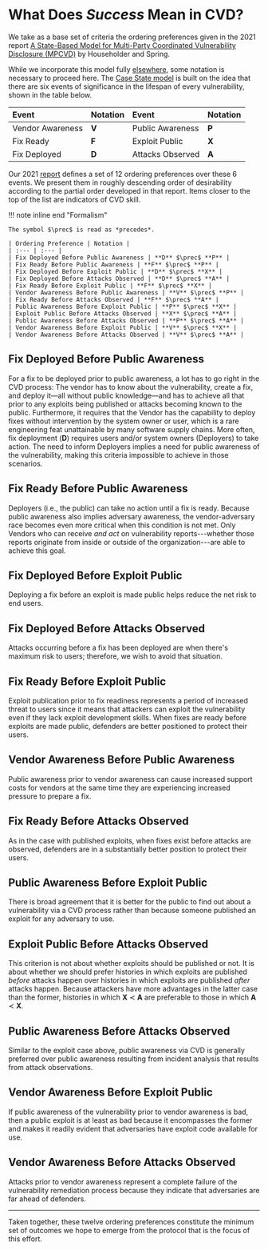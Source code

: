 # What Does *Success* Mean in CVD?

    
We take as a base set of criteria the ordering preferences given in the
2021 report 
[A State-Based Model for Multi-Party Coordinated Vulnerability Disclosure (MPCVD)](https://doi.org/10.1184/R1/16416771)
by Householder and Spring.

While we incorporate this model fully [elsewhere](/topics/process_models/cs),
some notation is necessary to proceed here.
The [Case State model](/topics/process_models/cs) is built on the idea that there are six events of significance
in the lifespan of every vulnerability, shown in the table below.

| Event | Notation | Event | Notation |
| :--- |:---------| :--- |:---------|
| Vendor Awareness | **V** | Public Awareness | **P** |
| Fix Ready | **F** | Exploit Public | **X** |
| Fix Deployed | **D** | Attacks Observed | **A** |

Our 2021 [report](https://doi.org/10.1184/R1/16416771)
defines a set of 12 ordering preferences over these 6 events. 
We present them in roughly descending order of desirability according to the partial
order developed in that report.
Items closer to the top of the list are indicators of CVD skill.

!!! note inline end "Formalism"

    The symbol $\prec$ is read as *precedes*.

    | Ordering Preference | Notation |
    | :--- | :--- |
    | Fix Deployed Before Public Awareness | **D** $\prec$ **P** |
    | Fix Ready Before Public Awareness | **F** $\prec$ **P** |
    | Fix Deployed Before Exploit Public | **D** $\prec$ **X** |
    | Fix Deployed Before Attacks Observed | **D** $\prec$ **A** |
    | Fix Ready Before Exploit Public | **F** $\prec$ **X** |
    | Vendor Awareness Before Public Awareness | **V** $\prec$ **P** |
    | Fix Ready Before Attacks Observed | **F** $\prec$ **A** |
    | Public Awareness Before Exploit Public | **P** $\prec$ **X** |
    | Exploit Public Before Attacks Observed | **X** $\prec$ **A** |
    | Public Awareness Before Attacks Observed | **P** $\prec$ **A** |
    | Vendor Awareness Before Exploit Public | **V** $\prec$ **X** |
    | Vendor Awareness Before Attacks Observed | **V** $\prec$ **A** |

## Fix Deployed Before Public Awareness

For a fix to be deployed prior to public awareness, a lot has to go
right in the CVD process: The vendor has to know about
the vulnerability, create a fix, and deploy it&mdash;all without
public knowledge&mdash;and has to achieve all that prior to any
exploits being published or attacks becoming known to the public.
Furthermore, it requires that the Vendor has the capability to
deploy fixes without intervention by the system owner or user, which
is a rare engineering feat unattainable by many software supply
chains. More often, fix deployment (**D**) requires users
and/or system owners (Deployers) to take action. The need to inform
Deployers implies a need for public awareness of the vulnerability,
making this criteria impossible to achieve in those scenarios.

## Fix Ready Before Public Awareness

Deployers (i.e., the public) can take no action until a fix is
ready. Because public awareness also implies adversary awareness,
the vendor-adversary race becomes even more critical when this
condition is not met. Only Vendors who can receive *and act* on
vulnerability reports---whether those reports originate from inside
or outside of the organization---are able to achieve this goal.

## Fix Deployed Before Exploit Public

Deploying a fix before an exploit is made public helps reduce the
net risk to end users.

## Fix Deployed Before Attacks Observed

Attacks occurring before a fix has been deployed are when there's
maximum risk to users; therefore, we wish to avoid that situation.

## Fix Ready Before Exploit Public

Exploit publication prior to fix readiness represents a period of
increased threat to users since it means that attackers can exploit
the vulnerability even if they lack exploit development skills. When
fixes are ready before exploits are made public, defenders are
better positioned to protect their users.

## Vendor Awareness Before Public Awareness

Public awareness prior to vendor awareness can cause increased
support costs for vendors at the same time they are experiencing
increased pressure to prepare a fix.

## Fix Ready Before Attacks Observed

As in the case with published exploits, when fixes exist before
attacks are observed, defenders are in a substantially better
position to protect their users.

## Public Awareness Before Exploit Public

There is broad agreement that it is better for the public to find
out about a vulnerability via a CVD process rather than because someone
published an exploit for any adversary to use.

## Exploit Public Before Attacks Observed

This criterion is not about whether exploits should be published or
not. It is about whether we should prefer histories in which
exploits are published *before* attacks happen over histories in
which exploits are published *after* attacks happen. Because
attackers have more advantages in the latter case than the former,
histories in which **X** $\prec$ **A** are preferable to
those in which **A** $\prec$ **X**.

## Public Awareness Before Attacks Observed

Similar to the exploit case above, public awareness via
CVD is
generally preferred over public awareness resulting from incident
analysis that results from attack observations.

## Vendor Awareness Before Exploit Public

If public awareness of the vulnerability prior to vendor awareness
is bad, then a public exploit is at least as bad because it
encompasses the former and makes it readily evident that adversaries
have exploit code available for use.

## Vendor Awareness Before Attacks Observed

Attacks prior to vendor awareness represent a complete failure of
the vulnerability remediation process because they indicate that
adversaries are far ahead of defenders.

---

Taken together, these twelve ordering preferences constitute the minimum
set of outcomes we hope to emerge from the protocol that is the focus of this effort.
